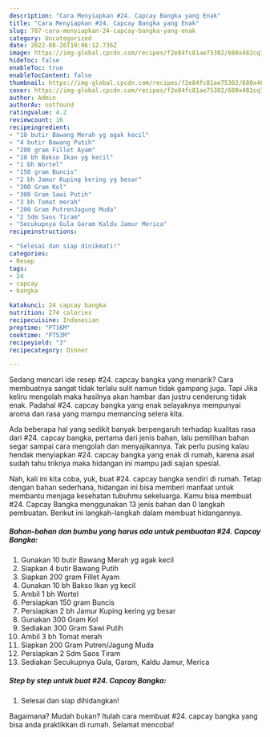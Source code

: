 ```yaml
---
description: "Cara Menyiapkan #24. Capcay Bangka yang Enak"
title: "Cara Menyiapkan #24. Capcay Bangka yang Enak"
slug: 787-cara-menyiapkan-24-capcay-bangka-yang-enak
category: Uncategorized
date: 2022-08-26T10:06:12.736Z
image: https://img-global.cpcdn.com/recipes/f2e84fc81ae75302/680x482cq70/24-capcay-bangka-foto-resep-utama.jpg
hideToc: false
enableToc: true
enableTocContent: false
thumbnail: https://img-global.cpcdn.com/recipes/f2e84fc81ae75302/680x482cq70/24-capcay-bangka-foto-resep-utama.jpg
cover: https://img-global.cpcdn.com/recipes/f2e84fc81ae75302/680x482cq70/24-capcay-bangka-foto-resep-utama.jpg
author: Admin
authorAv: notfound
ratingvalue: 4.2
reviewcount: 16
recipeingredient:
- "10 butir Bawang Merah yg agak kecil"
- "4 butir Bawang Putih"
- "200 gram Fillet Ayam"
- "10 bh Bakso Ikan yg kecil"
- "1 bh Wortel"
- "150 gram Buncis"
- "2 bh Jamur Kuping kering yg besar"
- "300 Gram Kol"
- "300 Gram Sawi Putih"
- "3 bh Tomat merah"
- "200 Gram PutrenJagung Muda"
- "2 Sdm Saos Tiram"
- "Secukupnya Gula Garam Kaldu Jamur Merica"
recipeinstructions:

- "Selesai dan siap dinikmati!"
categories:
- Resep
tags:
- 24
- capcay
- bangka

katakunci: 24 capcay bangka 
nutrition: 274 calories
recipecuisine: Indonesian
preptime: "PT16M"
cooktime: "PT53M"
recipeyield: "3"
recipecategory: Dinner

---
```



Sedang mencari ide resep #24. capcay bangka yang menarik? Cara membuatnya sangat tidak terlalu sulit namun tidak gampang juga. Tapi Jika keliru mengolah maka hasilnya akan hambar dan justru cenderung tidak enak. Padahal #24. capcay bangka yang enak selayaknya mempunyai aroma dan rasa yang mampu memancing selera kita.




Ada beberapa hal yang sedikit banyak berpengaruh terhadap kualitas rasa dari #24. capcay bangka, pertama dari jenis bahan, lalu pemilihan bahan segar sampai cara mengolah dan menyajikannya. Tak perlu pusing kalau hendak menyiapkan #24. capcay bangka yang enak di rumah, karena asal sudah tahu triknya maka hidangan ini mampu jadi sajian spesial.


Nah, kali ini kita coba, yuk, buat #24. capcay bangka sendiri di rumah. Tetap dengan bahan sederhana, hidangan ini bisa memberi manfaat untuk membantu menjaga kesehatan tubuhmu sekeluarga. Kamu bisa membuat #24. Capcay Bangka menggunakan 13 jenis bahan dan 0 langkah pembuatan. Berikut ini langkah-langkah dalam membuat hidangannya.

<!--inarticleads1-->

##### Bahan-bahan dan bumbu yang harus ada untuk pembuatan #24. Capcay Bangka:

1. Gunakan 10 butir Bawang Merah yg agak kecil
1. Siapkan 4 butir Bawang Putih
1. Siapkan 200 gram Fillet Ayam
1. Gunakan 10 bh Bakso Ikan yg kecil
1. Ambil 1 bh Wortel
1. Persiapkan 150 gram Buncis
1. Persiapkan 2 bh Jamur Kuping kering yg besar
1. Gunakan 300 Gram Kol
1. Sediakan 300 Gram Sawi Putih
1. Ambil 3 bh Tomat merah
1. Siapkan 200 Gram Putren/Jagung Muda
1. Persiapkan 2 Sdm Saos Tiram
1. Sediakan Secukupnya Gula, Garam, Kaldu Jamur, Merica




<!--inarticleads2-->

##### Step by step untuk buat #24. Capcay Bangka:


1. Selesai dan siap dihidangkan!



Bagaimana? Mudah bukan? Itulah cara membuat #24. capcay bangka yang bisa anda praktikkan di rumah. Selamat mencoba!
